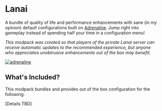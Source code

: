 # Lanai
A bundle of quality of life and performance enhancements with sane (in my opinion) default configurations built on [Adrenaline](https://modrinth.com/modpack/adrenaline). Jump right into gameplay instead of spending half your time in a configuration menu!

_This modpack was created so that players of the private Lanai server can receive automatic updates to the recommended experience, but anyone who appreciates unobtrusive enhancements out of the box may benefit._

[![adrenaline](https://cdn.jsdelivr.net/npm/@intergrav/devins-badges@3/assets/cozy/built-with/adrenaline_vector.svg)](https://modrinth.com/modpack/adrenaline)
## What's Included?
This modpack bundles and provides out of the box configuration for the following:

[Details TBD]
